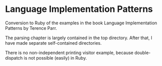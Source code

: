 Language Implementation Patterns
================================

Conversion to Ruby of the examples in the book Language Implementation Patterns by Terence Parr.

The parsing chapter is largely contained in the top directory. After that, I have made separate
self-contained directories.

There is no non-independent printing visitor example, because double-dispatch is not possible (easily)
in Ruby.

